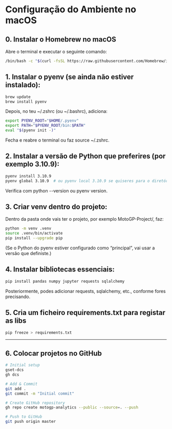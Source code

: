 # Configuração do Ambiente no macOS

## 0. Instalar o Homebrew no macOS

Abre o terminal e executar o seguinte comando:
```bash
/bin/bash -c "$(curl -fsSL https://raw.githubusercontent.com/Homebrew/install/HEAD/install.sh)"
```

## 1. Instalar o pyenv (se ainda não estiver instalado):

```bash
brew update
brew install pyenv
```

Depois, no teu ~/.zshrc (ou ~/.bashrc), adiciona:

```bash
export PYENV_ROOT="$HOME/.pyenv"
export PATH="$PYENV_ROOT/bin:$PATH"
eval "$(pyenv init -)"
```

Fecha e reabre o terminal ou faz source ~/.zshrc.


## 2. Instalar a versão de Python que preferires (por exemplo 3.10.9):

```bash
pyenv install 3.10.9
pyenv global 3.10.9  # ou pyenv local 3.10.9 se quiseres para o diretório

```

Verifica com python --version ou pyenv version.


## 3. Criar venv dentro do projeto:

Dentro da pasta onde vais ter o projeto, por exemplo MotoGP-Project/, faz:

```bash
python -m venv .venv
source .venv/bin/activate
pip install --upgrade pip
```

(Se o Python do pyenv estiver configurado como “principal”, vai usar a versão que definiste.)

## 4. Instalar bibliotecas essenciais:

```bash
pip install pandas numpy jupyter requests sqlalchemy
```

Posteriormente, podes adicionar requests, sqlalchemy, etc., conforme fores precisando.

## 5. Cria um ficheiro requirements.txt para registar as libs

```bash
pip freeze > requirements.txt
```

---

## 6. Colocar projetos no GitHub

```bash
# Initial setup
gset-dcs
gh dcs

# Add & Commit 
git add .
git commit -m "Initial commit"

# Create GitHub repository
gh repo create motogp-analytics --public --source=. --push

# Push to GitHub
git push origin master
```
